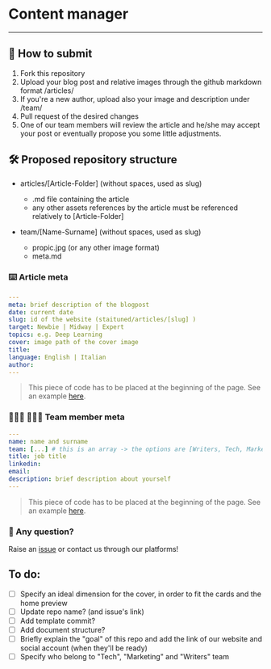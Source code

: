 # Content manager
---

## 📩 How to submit
1. Fork this repository
2. Upload your blog post and relative images through the github markdown format /articles/
3. If you're a new author, upload also your image and description under /team/
4. Pull request of the desired changes
5. One of our team members will review the article and he/she may accept your post or eventually propose you some little adjustments. 

## 🛠 Proposed repository structure
- articles/[Article-Folder] (without spaces, used as slug)
  - .md file containing the article
  - any other assets references by the article must be referenced relatively to [Article-Folder]

- team/[Name-Surname] (without spaces, used as slug)
  - propic.jpg (or any other image format)
  - meta.md

### ⌨️ Article meta
```YAML
---
meta: brief description of the blogpost 
date: current date 
slug: id of the website (staituned/articles/[slug] )
target: Newbie | Midway | Expert 
topics: e.g. Deep Learning 
cover: image path of the cover image 
title:  
language: English | Italian
author:  
---
```
> This piece of code has to be placed at the beginning of the page.
> See an example [here](https://github.com/stAItuned/articles/tree/main/articles/machine-learning-intro).

### 🙋🏼‍♀️ 🙆🏽‍♂️ Team member meta
```YAML
---
name: name and surname
team: [...] # this is an array -> the options are [Writers, Tech, Marketing]
title: job title  
linkedin: 
email: 
description: brief description about yourself
---
```

> This piece of code has to be placed at the beginning of the page.
> See an example [here](https://github.com/stAItuned/articles/blob/main/team/Francesco-Di-Salvo/meta.md).

### 🤔 Any question? 
Raise an [issue](https://github.com/stAItuned/articles/issues) or contact us through our platforms! 


## To do:
- [ ] Specify an ideal dimension for the cover, in order to fit the cards and the home preview 
- [ ] Update repo name? (and issue's link)
- [ ] Add template commit? 
- [ ] Add document structure? 
- [ ] Briefly explain the "goal" of this repo and add the link of our website and social account (when they'll be ready)
- [ ] Specify who belong to "Tech", "Marketing" and "Writers" team
